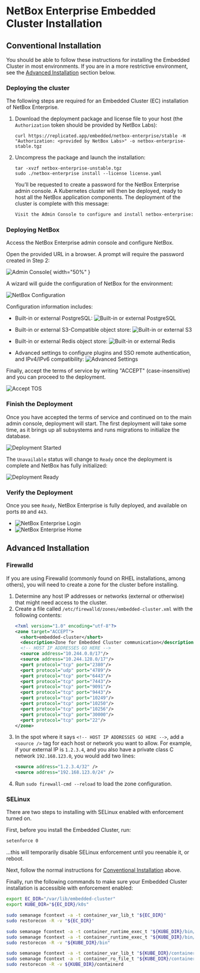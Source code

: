 # NetBox Enterprise Embedded Cluster Installation

## Conventional Installation

You should be able to follow these instructions for installing the Embedded Cluster in most environments.
If you are in a more restrictive environment, see the [Advanced Installation](#advanced-installation) section below.

### Deploying the cluster

The following steps are required for an Embedded Cluster (EC) installation of NetBox Enterprise.

1. Download the deployment package and license file to your host (the `Authorization` token should be provided by NetBox Labs):

   ```
   curl https://replicated.app/embedded/netbox-enterprise/stable -H "Authorization: <provided by NetBox Labs>" -o netbox-enterprise-stable.tgz
   ```
2. Uncompress the package and launch the installation:

   ```
   tar -xvzf netbox-enterprise-unstable.tgz
   sudo ./netbox-enterprise install --license license.yaml
   ```

   You’ll be requested to create a password for the NetBox Enterprise admin console. A Kubernetes cluster will then be deployed, ready to host all the NetBox application components. The deployment of the cluster is complete with this message:

   ```{.bash .no-copy} 
   Visit the Admin Console to configure and install netbox-enterprise: http://my.netbox-enterprise.host:30000
   ```

### Deploying NetBox

Access the NetBox Enterprise admin console and configure NetBox.

Open the provided URL in a browser. A prompt will require the password created in Step 2:

![Admin Console](../images/netbox-enterprise/admin-console.png){ width="50%" }

A wizard will guide the configuration of NetBox for the environment:

![NetBox Configuration](../images/netbox-enterprise/configure-netbox-enterprise.png)

Configuration information includes:

- Built-in or external PostgreSQL:
  ![Built-in or external PostgreSQL](../images/netbox-enterprise/netbox-enterprise-postgres.png)

- Built-in or external S3-Compatible object store:
  ![Built-in or external S3](../images/netbox-enterprise/netbox-enterprise-s3.png)

- Built-in or external Redis object store:
  ![Built-in or external Redis](../images/netbox-enterprise/netbox-enterprise-redis.png)

- Advanced settings to configure plugins and SSO remote authentication, and IPv4/IPv6 compatibility:
  ![Advanced Settings](../images/netbox-enterprise/netbox-enterprise-advanced.png)

Finally, accept the terms of service by writing "ACCEPT" (case-insensitive) and you can proceed to the deployment.

![Accept TOS](../images/netbox-enterprise/netbox-enterprise-accept-tos.png)

### Finish the Deployment

Once you have accepted the terms of service and continued on to the main admin console, deployment will start.
The first deployment will take some time, as it brings up all subsystems and runs migrations to initialize the database.

![Deployment Started](../images/netbox-enterprise/netbox-enterprise-deploy.png)

The `Unavailable` status will change to `Ready` once the deployment is complete and NetBox has fully initialized:

![Deployment Ready](../images/netbox-enterprise/netbox-enterprise-ready.png)

### Verify the Deployment

Once you see `Ready`, NetBox Enterprise is fully deployed, and available on ports `80` and `443`.

- ![NetBox Enterprise Login](../images/netbox-enterprise/netbox-enterprise-login.png)
- ![NetBox Enterprise Home](../images/netbox-enterprise/netbox-enterprise-app-home.png)

## Advanced Installation

### Firewalld

If you are using Firewalld (commonly found on RHEL installations, among others), you will need to create a zone for the cluster before installing.

1. Determine any host IP addresses or networks (external or otherwise) that might need access to the cluster.
2. Create a file called `/etc/firewalld/zones/embedded-cluster.xml` with the following contents:
   ```xml
   <?xml version="1.0" encoding="utf-8"?>
   <zone target="ACCEPT">
     <short>embedded-cluster</short>
     <description>Zone for Embedded Cluster communication</description>
     <!-- HOST IP ADDRESSES GO HERE -->
     <source address="10.244.0.0/17"/>
     <source address="10.244.128.0/17"/>
     <port protocol="tcp" port="2380"/>
     <port protocol="udp" port="4789"/>
     <port protocol="tcp" port="6443"/>
     <port protocol="tcp" port="7443"/>
     <port protocol="tcp" port="9091"/>
     <port protocol="tcp" port="9443"/>
     <port protocol="tcp" port="10249"/>
     <port protocol="tcp" port="10250"/>
     <port protocol="tcp" port="10256"/>
     <port protocol="tcp" port="30000"/>
     <port protocol="tcp" port="22"/>
   </zone>
   ```
3. In the spot where it says `<!-- HOST IP ADDRESSES GO HERE -->`, add a `<source />` tag for each host or network you want to allow.
   For example, if your external IP is `1.2.3.4`, and you also have a private class C network `192.168.123.0`, you would add two lines:
   ```xml
   <source address="1.2.3.4/32" />
   <source address="192.168.123.0/24" />
   ```
4. Run `sudo firewall-cmd --reload` to load the zone configuration.

### SELinux

There are two steps to installing with SELinux enabled with enforcement turned on.

First, before you install the Embedded Cluster, run:
```bash
setenforce 0
```

...this will temporarily disable SELinux enforcement until you reenable it, or reboot.

Next, follow the normal instructions for [Conventional Installation](#conventional-installation) above.

Finally, run the following commands to make sure your Embedded Cluster installation is accessible with enforcement enabled:

```bash
export EC_DIR="/var/lib/embedded-cluster"
export KUBE_DIR="${EC_DIR}/k0s"

sudo semanage fcontext -a -t container_var_lib_t "${EC_DIR}"
sudo restorecon -R -v "${EC_DIR}"

sudo semanage fcontext -a -t container_runtime_exec_t "${KUBE_DIR}/bin/containerd.*"
sudo semanage fcontext -a -t container_runtime_exec_t "${KUBE_DIR}/bin/runc"
sudo restorecon -R -v "${KUBE_DIR}/bin"

sudo semanage fcontext -a -t container_var_lib_t "${KUBE_DIR}/containerd(/.*)?"
sudo semanage fcontext -a -t container_ro_file_t "${KUBE_DIR}/containerd/io.containerd.snapshotter.*/snapshots(/.*)?"
sudo restorecon -R -v ${KUBE_DIR}/containerd
```